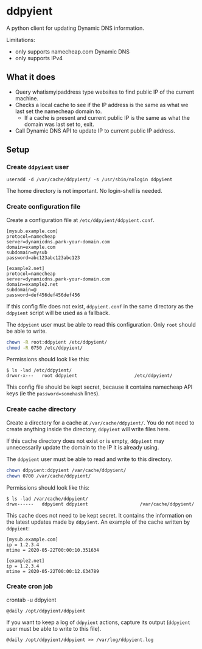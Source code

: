 # ddpyient

A python client for updating Dynamic DNS information.

Limitations:
* only supports namecheap.com Dynamic DNS
* only supports IPv4

## What it does

* Query whatismyipaddress type websites to find public IP of the current machine.
* Checks a local cache to see if the IP address is the same as what we last set the namecheap domain to.
  * If a cache is present and current public IP is the same as what the domain was last set to, exit.
* Call Dynamic DNS API to update IP to current public IP address.

## Setup

### Create `ddpyient` user

```
useradd -d /var/cache/ddpyient/ -s /usr/sbin/nologin ddpyient
```

The home directory is not important. No login-shell is needed.

### Create configuration file

Create a configuration file at `/etc/ddpyient/ddpyient.conf`.
```
[mysub.example.com]
protocol=namecheap
server=dynamicdns.park-your-domain.com
domain=example.com
subdomain=mysub
password=abc123abc123abc123

[example2.net]
protocol=namecheap
server=dynamicdns.park-your-domain.com
domain=example2.net
subdomain=@
password=def456def456def456
```

If this config file does not exist, `ddpyient.conf` in the same directory as the `ddpyient` script will be used as a fallback.

The `ddpyient` user must be able to read this configuration.
Only `root` should be able to write.
```bash
chown -R root:ddpyient /etc/ddpyient/
chmod -R 0750 /etc/ddpyient/
```

Permissions should look like this:
```
$ ls -lad /etc/ddpyient/
drwxr-x---   root ddpyient                     /etc/ddpyient/
```

This config file should be kept secret, because it contains namecheap API keys (ie the `password=somehash` lines).

### Create cache directory

Create a directory for a cache at `/var/cache/ddpyient/`.
You do not need to create anything inside the directory, `ddpyient` will write files here.

If this cache directory does not exist or is empty, `ddpyient` may unnecessarily update the domain to the IP it is already using.

The `ddpyient` user must be able to read and write to this directory.
```bash
chown ddpyient:ddpyient /var/cache/ddpyient/
chown 0700 /var/cache/ddpyient/
```

Permissions should look like this:
```
$ ls -lad /var/cache/ddpyient/
drwx------   ddpyient ddpyient                   /var/cache/ddpyient/
```

This cache does not need to be kept secret.
It contains the information on the latest updates made by `ddpyient`.
An example of the cache written by `ddpyient`:
```
[mysub.example.com]
ip = 1.2.3.4
mtime = 2020-05-22T00:00:10.351634

[example2.net]
ip = 1.2.3.4
mtime = 2020-05-22T00:00:12.634789
```

### Create cron job
crontab -u ddpyient
```
@daily /opt/ddpyient/ddpyient
```

If you want to keep a log of `ddpyient` actions, capture its output (`ddpyient` user must be able to write to this file).

```
@daily /opt/ddpyient/ddpyient >> /var/log/ddpyient.log
```
